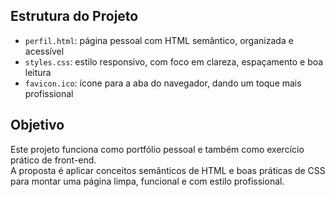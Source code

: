 ## Estrutura do Projeto

- `perfil.html`: página pessoal com HTML semântico, organizada e acessível  
- `styles.css`: estilo responsivo, com foco em clareza, espaçamento e boa leitura  
- `favicon.ico`: ícone para a aba do navegador, dando um toque mais profissional  

## Objetivo

Este projeto funciona como portfólio pessoal e também como exercício prático de front-end.  
A proposta é aplicar conceitos semânticos de HTML e boas práticas de CSS para montar uma página limpa, funcional e com estilo profissional.